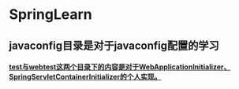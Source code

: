 # SpringLearn
## javaconfig目录是对于javaconfig配置的学习
#### <a href="https://github.com/GregZQ/SpringLearn/tree/master/javaconfig">test与webtest这两个目录下的内容是对于WebApplicationInitializer、SpringServletContainerInitializer的个人实现。</a>

